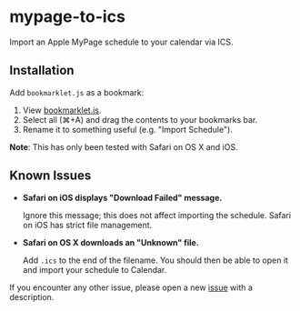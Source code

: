 # mypage-to-ics
Import an Apple MyPage schedule to your calendar via ICS.

## Installation

Add `bookmarklet.js` as a bookmark:

1. View [bookmarklet.js](https://raw.githubusercontent.com/angeloashmore/mypage-to-ics/master/bookmarklet.js).
2. Select all (⌘+A) and drag the contents to your bookmarks bar.
3. Rename it to something useful (e.g. "Import Schedule").

**Note**: This has only been tested with Safari on OS X and iOS.

## Known Issues

* **Safari on iOS displays "Download Failed" message.**

  Ignore this message; this does not affect importing the schedule. Safari on iOS has strict file management.

* **Safari on OS X downloads an "Unknown" file.**

  Add `.ics` to the end of the filename. You should then be able to open it and import your schedule to Calendar.

If you encounter any other issue, please open a new [issue](https://github.com/angeloashmore/mypage-to-ics/issues) with a description.
